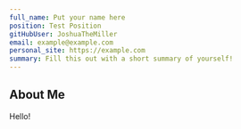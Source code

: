```yaml
---
full_name: Put your name here
position: Test Position
gitHubUser: JoshuaTheMiller
email: example@example.com
personal_site: https://example.com
summary: Fill this out with a short summary of yourself!
---
```


<!-- Make sure to rename the file! -->

## About Me

Hello!